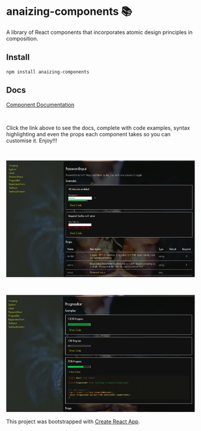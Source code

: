 # anaizing-components 📚

A library of React components that incorporates atomic design principles in composition.

## Install

```
npm install anaizing-components
```

## Docs
[Component Documentation](https://anaizing.github.io/anaizing-components/)

<br>

Click the link above to see the docs, complete with code examples, syntax highlighting and even the props each component takes so you can customise it. Enjoy!!!


<br>

![Screenshot of docs page](ComponentDocs.png)

<br>

![Screenshot of docs page](SyntaxHighlighting.png)





This project was bootstrapped with [Create React App](https://github.com/facebookincubator/create-react-app).
